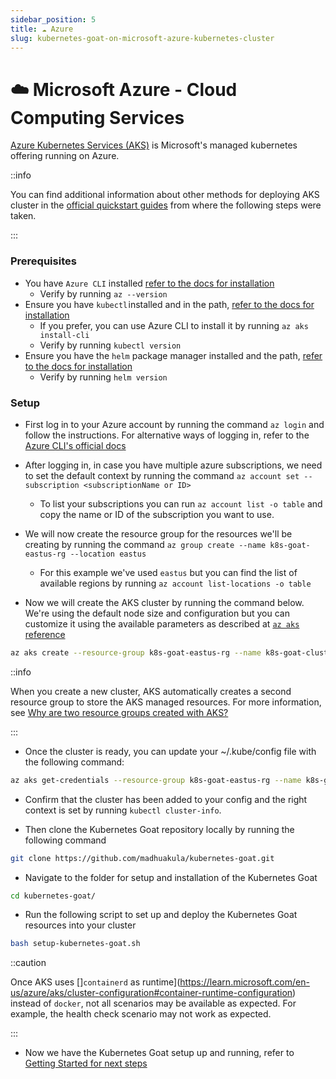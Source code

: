 ```yaml
---
sidebar_position: 5
title: ☁️ Azure
slug: kubernetes-goat-on-microsoft-azure-kubernetes-cluster
---
```


# ☁️ Microsoft Azure - Cloud Computing Services

[Azure Kubernetes Services (AKS)](https://azure.microsoft.com/en-us/products/kubernetes-service) is Microsoft's managed kubernetes offering running on Azure.

::info

You can find additional information about other methods for deploying AKS cluster in the [official quickstart guides](https://learn.microsoft.com/en-us/azure/aks/learn/quick-kubernetes-deploy-cli) from where the following steps were taken.

:::

### Prerequisites

* You have `Azure CLI` installed [refer to the docs for installation](https://learn.microsoft.com/en-us/cli/azure/install-azure-cli?view=azure-cli-latest)
  * Verify by running `az --version`
* Ensure you have `kubectl` installed and in the path, [refer to the docs for installation](https://kubernetes.io/docs/tasks/tools/install-kubectl/)
  * If you prefer, you can use Azure CLI to install it by running `az aks install-cli`
  * Verify by running `kubectl version`
* Ensure you have the `helm` package manager installed and the path, [refer to the docs for installation](https://helm.sh/docs/intro/install)
  * Verify by running `helm version`

### Setup

* First log in to your Azure account by running the command `az login` and follow the instructions. For alternative ways of logging in, refer to the [Azure CLI's official docs](https://learn.microsoft.com/en-us/cli/azure/authenticate-azure-cli)

* After logging in, in case you have multiple azure subscriptions, we need to set the default context by running the command `az account set --subscription <subscriptionName or ID>`
  * To list your subscriptions you can run `az account list -o table` and copy the name or ID of the subscription you want to use.

* We will now create the resource group for the resources we'll be creating by running the command `az group create --name k8s-goat-eastus-rg --location eastus`
  * For this example we've used `eastus` but you can find the list of available regions by running `az account list-locations -o table`

* Now we will create the AKS cluster by running the command below. We're using the default node size and configuration but you can customize it using the available parameters as described at [`az aks` reference](https://learn.microsoft.com/en-us/cli/azure/aks?view=azure-cli-latest#az-aks-create)

```bash
az aks create --resource-group k8s-goat-eastus-rg --name k8s-goat-cluster --enable-managed-identity --node-count 2 --enable-addons monitoring --generate-ssh-keys
```

::info

When you create a new cluster, AKS automatically creates a second resource group to store the AKS managed resources. For more information, see [Why are two resource groups created with AKS?](https://learn.microsoft.com/en-us/azure/aks/faq#why-are-two-resource-groups-created-with-aks)

:::

* Once the cluster is ready, you can update your ~/.kube/config file with the following command:

```bash
az aks get-credentials --resource-group k8s-goat-eastus-rg --name k8s-goat-cluster
```

* Confirm that the cluster has been added to your config and the right context is set by running
`kubectl cluster-info`.

* Then clone the Kubernetes Goat repository locally by running the following command

```bash
git clone https://github.com/madhuakula/kubernetes-goat.git
```

* Navigate to the folder for setup and installation of the Kubernetes Goat

```bash
cd kubernetes-goat/
```

* Run the following script to set up and deploy the Kubernetes Goat resources into your cluster

```bash
bash setup-kubernetes-goat.sh
```

::caution

Once AKS uses []`containerd` as runtime](https://learn.microsoft.com/en-us/azure/aks/cluster-configuration#container-runtime-configuration) instead of `docker`, not all scenarios may be available as expected. For example, the health check scenario may not work as expected.

:::

* Now we have the Kubernetes Goat setup up and running, refer to [Getting Started for next steps](../getting-started.md)
